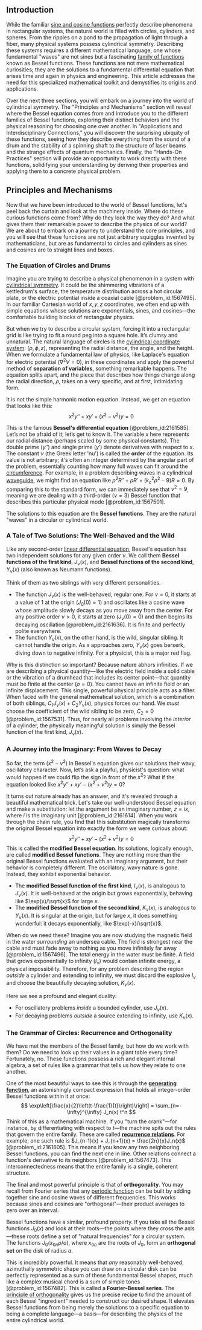## Introduction
While the familiar [sine and cosine functions](@article_id:171646) perfectly describe phenomena in rectangular systems, the natural world is filled with circles, cylinders, and spheres. From the ripples on a pond to the propagation of light through a fiber, many physical systems possess cylindrical symmetry. Describing these systems requires a different mathematical language, one whose fundamental "waves" are not sines but a fascinating [family of functions](@article_id:136955) known as Bessel functions. These functions are not mere mathematical curiosities; they are the solutions to a fundamental differential equation that arises time and again in physics and engineering. This article addresses the need for this specialized mathematical toolkit and demystifies its origins and applications.

Over the next three sections, you will embark on a journey into the world of cylindrical symmetry. The "Principles and Mechanisms" section will reveal where the Bessel equation comes from and introduce you to the different families of Bessel functions, exploring their distinct behaviors and the physical reasoning for choosing one over another. In "Applications and Interdisciplinary Connections," you will discover the surprising ubiquity of these functions, seeing how they describe everything from the sound of a drum and the stability of a spinning shaft to the structure of laser beams and the strange effects of quantum mechanics. Finally, the "Hands-On Practices" section will provide an opportunity to work directly with these functions, solidifying your understanding by deriving their properties and applying them to a concrete physical problem.

## Principles and Mechanisms

Now that we have been introduced to the world of Bessel functions, let's peel back the curtain and look at the machinery inside. Where do these curious functions come from? Why do they look the way they do? And what gives them their remarkable power to describe the physics of our world? We are about to embark on a journey to understand the core principles, and you will see that these functions are not just arbitrary squiggles invented by mathematicians, but are as fundamental to circles and cylinders as sines and cosines are to straight lines and boxes.

### The Equation of Circles and Drums

Imagine you are trying to describe a physical phenomenon in a system with [cylindrical symmetry](@article_id:268685). It could be the shimmering vibrations of a kettledrum's surface, the temperature distribution across a hot circular plate, or the electric potential inside a coaxial cable [@problem_id:1567495]. In our familiar Cartesian world of $x, y, z$ coordinates, we often end up with simple equations whose solutions are exponentials, sines, and cosines—the comfortable building blocks of rectangular physics.

But when we try to describe a circular system, forcing it into a rectangular grid is like trying to fit a round peg into a square hole. It’s clumsy and unnatural. The natural language of circles is the [cylindrical coordinate system](@article_id:266304): $(\rho, \phi, z)$, representing the radial distance, the angle, and the height. When we formulate a fundamental law of physics, like Laplace's equation for electric potential ($\nabla^2 V = 0$), in these coordinates and apply the powerful method of **separation of variables**, something remarkable happens. The equation splits apart, and the piece that describes how things change along the radial direction, $\rho$, takes on a very specific, and at first, intimidating form.

It is not the simple harmonic motion equation. Instead, we get an equation that looks like this:
$$ x^2 y'' + x y' + (x^2 - \nu^2)y = 0 $$

This is the famous **Bessel's differential equation** [@problem_id:2161585]. Let’s not be afraid of it; let’s get to know it. The variable $x$ here represents our radial distance (perhaps scaled by some physical constants). The double prime ($y''$) and single prime ($y'$) denote derivatives with respect to $x$. The constant $\nu$ (the Greek letter 'nu') is called the **order** of the equation. Its value is not arbitrary; it's often an integer determined by the angular part of the problem, essentially counting how many full waves can fit around the [circumference](@article_id:263108). For example, in a problem describing waves in a cylindrical [waveguide](@article_id:266074), we might find an equation like $\rho^2 R'' + \rho R' + (k_c^2 \rho^2 - 9)R = 0$. By comparing this to the standard form, we can immediately see that $\nu^2 = 9$, meaning we are dealing with a third-order ($\nu=3$) Bessel function that describes this particular physical mode [@problem_id:1567501].

The solutions to this equation are the **Bessel functions**. They are the natural "waves" in a circular or cylindrical world.

### A Tale of Two Solutions: The Well-Behaved and the Wild

Like any second-order [linear differential equation](@article_id:168568), Bessel's equation has two independent solutions for any given order $\nu$. We call them **Bessel functions of the first kind**, $J_\nu(x)$, and **Bessel functions of the second kind**, $Y_\nu(x)$ (also known as Neumann functions).

Think of them as two siblings with very different personalities.
- The function $J_\nu(x)$ is the well-behaved, regular one. For $\nu=0$, it starts at a value of 1 at the origin ($J_0(0)=1$) and oscillates like a cosine wave whose amplitude slowly decays as you move away from the center. For any positive order $\nu>0$, it starts at zero ($J_\nu(0)=0$) and then begins its decaying oscillation [@problem_id:2161636]. It is finite and perfectly polite everywhere.
- The function $Y_\nu(x)$, on the other hand, is the wild, singular sibling. It cannot handle the origin. As $x$ approaches zero, $Y_\nu(x)$ goes berserk, diving down to negative infinity. For a physicist, this is a major red flag.

Why is this distinction so important? Because nature abhors infinities. If we are describing a physical quantity—like the electric field inside a solid cable or the vibration of a drumhead that includes its center point—that quantity must be finite at the center ($\rho=0$). You cannot have an infinite field or an infinite displacement. This single, powerful physical principle acts as a filter. When faced with the general mathematical solution, which is a combination of both siblings, $C_1 J_\nu(x) + C_2 Y_\nu(x)$, physics forces our hand. We *must* choose the coefficient of the wild sibling to be zero, $C_2=0$ [@problem_id:1567531]. Thus, for nearly all problems involving the *interior* of a cylinder, the physically meaningful solution is simply the Bessel function of the first kind, $J_\nu(x)$.

### A Journey into the Imaginary: From Waves to Decay

So far, the term $(x^2 - \nu^2)$ in Bessel's equation gives our solutions their wavy, oscillatory character. Now, let’s ask a playful, physicist's question: what would happen if we could flip the sign in front of the $x^2$? What if the equation looked like $x^2 y'' + x y' - (x^2 + \nu^2)y = 0$?

It turns out nature already has an answer, and it's revealed through a beautiful mathematical trick. Let's take our well-understood Bessel equation and make a substitution: let the argument be an imaginary number, $z = ix$, where $i$ is the imaginary unit [@problem_id:2161614]. When you work through the chain rule, you find that this substitution magically transforms the original Bessel equation into exactly the form we were curious about:
$$ x^2 y'' + x y' - (x^2 + \nu^2)y = 0 $$
This is called the **modified Bessel equation**. Its solutions, logically enough, are called **modified Bessel functions**. They are nothing more than the original Bessel functions evaluated with an imaginary argument, but their behavior is completely different. The oscillatory, wavy nature is gone. Instead, they exhibit exponential behavior.

- The **modified Bessel function of the first kind**, $I_\nu(x)$, is analogous to $J_\nu(x)$. It is well-behaved at the origin but grows exponentially, behaving like $\exp(x)/\sqrt{x}$ for large $x$.
- The **modified Bessel function of the second kind**, $K_\nu(x)$, is analogous to $Y_\nu(x)$. It is singular at the origin, but for large $x$, it does something wonderful: it decays exponentially, like $\exp(-x)/\sqrt{x}$.

When do we need these? Imagine you are now studying the magnetic field in the water *surrounding* an undersea cable. The field is strongest near the cable and must fade away to nothing as you move infinitely far away [@problem_id:1567496]. The total energy in the water must be finite. A field that grows exponentially to infinity ($I_\nu$) would contain infinite energy, a physical impossibility. Therefore, for any problem describing the region *outside* a cylinder and extending to infinity, we must discard the explosive $I_\nu$ and choose the beautifully decaying solution, $K_\nu(x)$.

Here we see a profound and elegant duality:
- For oscillatory problems *inside* a bounded cylinder, use $J_\nu(x)$.
- For decaying problems *outside* a source extending to infinity, use $K_\nu(x)$.

### The Grammar of Circles: Recurrence and Orthogonality

We have met the members of the Bessel family, but how do we work with them? Do we need to look up their values in a giant table every time? Fortunately, no. These functions possess a rich and elegant internal algebra, a set of rules like a grammar that tells us how they relate to one another.

One of the most beautiful ways to see this is through the **[generating function](@article_id:152210)**, an astonishingly compact expression that holds all integer-order Bessel functions within it at once:
$$ \exp\left[\frac{x}{2}\left(t-\frac{1}{t}\right)\right] = \sum_{n=-\infty}^{\infty} J_n(x) t^n $$
Think of this as a mathematical machine. If you "turn the crank"—for instance, by differentiating with respect to $t$—the machine spits out the rules that govern the entire family. These are called **[recurrence relations](@article_id:276118)**. For example, one such rule is $J_{n-1}(x) + J_{n+1}(x) = \frac{2n}{x}J_n(x)$ [@problem_id:2161605]. This means if you know any two neighboring Bessel functions, you can find the next one in line. Other relations connect a function's derivative to its neighbors [@problem_id:1567473]. This interconnectedness means that the entire family is a single, coherent structure.

The final and most powerful principle is that of **orthogonality**. You may recall from Fourier series that any [periodic function](@article_id:197455) can be built by adding together sine and cosine waves of different frequencies. This works because sines and cosines are "orthogonal"—their product averages to zero over an interval.

Bessel functions have a similar, profound property. If you take all the Bessel functions $J_0(x)$ and look at their roots—the points where they cross the axis—these roots define a set of "natural frequencies" for a circular system. The functions $J_0(x_{0n}\rho/a)$, where $x_{0n}$ are the roots of $J_0$, form an **orthogonal set** on the disk of radius $a$.

This is incredibly powerful. It means that *any* reasonably well-behaved, azimuthally symmetric shape you can draw on a circular disk can be perfectly represented as a sum of these fundamental Bessel shapes, much like a complex musical chord is a sum of simple tones [@problem_id:1567482]. This is called a **Fourier-Bessel series**. The [principle of orthogonality](@article_id:153261) gives us the precise recipe to find the amount of each Bessel "ingredient" needed to construct our desired shape. It elevates Bessel functions from being merely the solutions to a specific equation to being a complete language—a basis—for describing the physics of the entire cylindrical world.